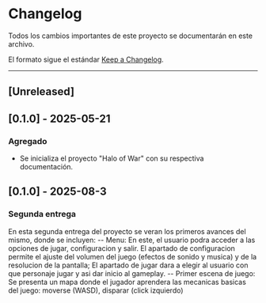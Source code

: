 # Changelog

Todos los cambios importantes de este proyecto se documentarán en este archivo.

El formato sigue el estándar [Keep a Changelog](https://keepachangelog.com/es-ES/1.0.0/).

---

## [Unreleased]

## [0.1.0] - 2025-05-21
### Agregado
- Se inicializa el proyecto "Halo of War" con su respectiva documentación.
## [0.1.0] - 2025-08-3
### Segunda entrega
En esta segunda entrega del proyecto se veran los primeros avances del mismo, donde se incluyen:
-- Menu:
En este, el usuario podra acceder a las opciones de jugar, configuracion y salir. El apartado de configuracion permite el ajuste del volumen del juego (efectos de sonido y musica) y de la resolucion de la pantalla; El apartado de jugar dara a elegir al usuario con que personaje jugar y asi dar inicio al gameplay.
-- Primer escena de juego:
Se presenta un mapa donde el jugador aprendera las mecanicas basicas del juego: moverse (WASD), disparar (click izquierdo)

